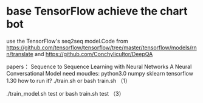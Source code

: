 # base TensorFlow achieve the chart bot
use the TensorFlow's seq2seq model.Code from 
https://github.com/tensorflow/tensorflow/tree/master/tensorflow/models/rnn/translate
and
https://github.com/Conchylicultor/DeepQA

papers：
Sequence to Sequence Learning with Neural Networks
A Neural Conversational Model
need moudles:
python3.0 
numpy 
sklearn
tensorflow 1.30
how to run it?
./train.sh or bash train.sh		（1）

./train_model.sh test or bash train.sh test （3）


